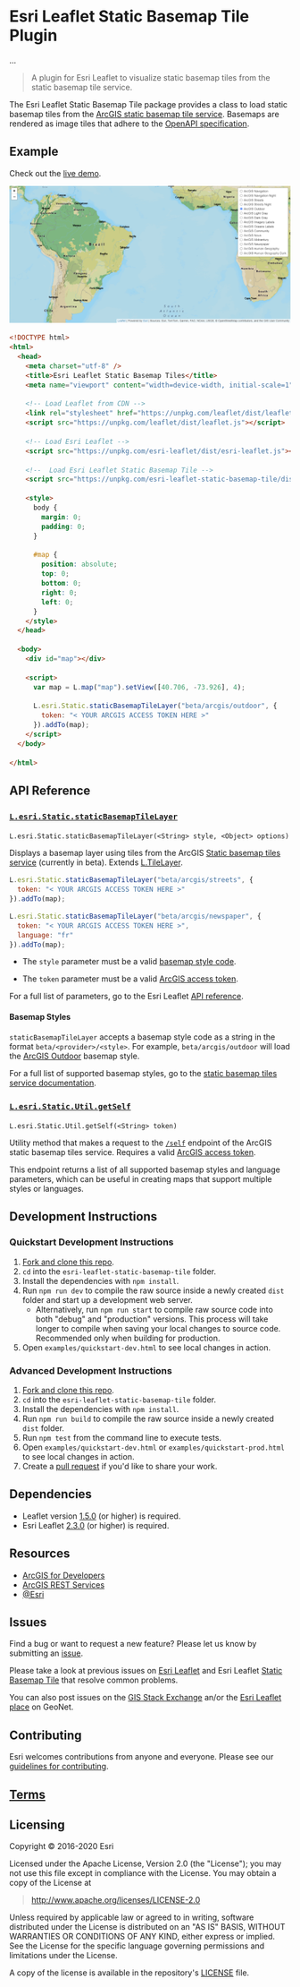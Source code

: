 # Esri Leaflet Static Basemap Tile Plugin

...

> A plugin for Esri Leaflet to visualize static basemap tiles 
from the static basemap tile service.

The Esri Leaflet Static Basemap Tile package provides a class to load static basemap tiles from the [ArcGIS static basemap tile service](https://developers.arcgis.com/rest/basemap-styles/). Basemaps are rendered as image tiles that adhere to the [OpenAPI specification](https://static-map-tiles-api.arcgis.com/arcgis/rest/services/static-basemap-tiles-service/beta/specification/open-api-v3-0/).

## Example

Check out the [live demo]().

![Example Image](example.png)

```html
<!DOCTYPE html>
<html>
  <head>
    <meta charset="utf-8" />
    <title>Esri Leaflet Static Basemap Tiles</title>
    <meta name="viewport" content="width=device-width, initial-scale=1" />

    <!-- Load Leaflet from CDN -->
    <link rel="stylesheet" href="https://unpkg.com/leaflet/dist/leaflet.css" />
    <script src="https://unpkg.com/leaflet/dist/leaflet.js"></script>

    <!-- Load Esri Leaflet -->
    <script src="https://unpkg.com/esri-leaflet/dist/esri-leaflet.js"></script>

    <!--  Load Esri Leaflet Static Basemap Tile -->
    <script src="https://unpkg.com/esri-leaflet-static-basemap-tile/dist/esri-leaflet-static-basemap-tile.js"></script>
    
    <style>
      body {
        margin: 0;
        padding: 0;
      }

      #map {
        position: absolute;
        top: 0;
        bottom: 0;
        right: 0;
        left: 0;
      }
    </style>
  </head>

  <body>
    <div id="map"></div>

    <script>
      var map = L.map("map").setView([40.706, -73.926], 4);

      L.esri.Static.staticBasemapTileLayer("beta/arcgis/outdoor", {
        token: "< YOUR ARCGIS ACCESS TOKEN HERE >"
      }).addTo(map);
    </script>
  </body>

</html>
```

## API Reference

### [`L.esri.Static.staticBasemapTileLayer`]()

`L.esri.Static.staticBasemapTileLayer(<String> style, <Object> options)`

Displays a basemap layer using tiles from the ArcGIS [Static basemap tiles service](https://developers.arcgis.com/rest/static-basemap-tiles/) (currently in beta). Extends [L.TileLayer](https://leafletjs.com/reference.html#tilelayer).

```js
L.esri.Static.staticBasemapTileLayer("beta/arcgis/streets", {
  token: "< YOUR ARCGIS ACCESS TOKEN HERE >"
}).addTo(map);
```

```js
L.esri.Static.staticBasemapTileLayer("beta/arcgis/newspaper", {
  token: "< YOUR ARCGIS ACCESS TOKEN HERE >",
  language: "fr"
}).addTo(map);
```

* The `style` parameter must be a valid [basemap style code](#basemap-styles).

* The `token` parameter must be a valid [ArcGIS access token](https://developers.arcgis.com/documentation/security-and-authentication/api-key-authentication/tutorials/create-an-api-key/).

For a full list of parameters, go to the Esri Leaflet [API reference]().

#### Basemap Styles

`staticBasemapTileLayer` accepts a basemap style code as a string in the format `beta/<provider>/<style>`. For example, `beta/arcgis/outdoor` will load the [ArcGIS Outdoor](https://developers.arcgis.com/rest/static-basemap-tiles/arcgis-outdoor-tile-get/) basemap style.

For a full list of supported basemap styles, go to the [static basemap tiles service documentation](https://developers.arcgis.com/rest/static-basemap-tiles/).

### [`L.esri.Static.Util.getSelf`]()

`L.esri.Static.Util.getSelf(<String> token)`

Utility method that makes a request to the [`/self`](https://developers.arcgis.com/rest/static-basemap-tiles/service-self-get/) endpoint of the ArcGIS static basemap tiles service. Requires a valid [ArcGIS access token](https://developers.arcgis.com/documentation/security-and-authentication/api-key-authentication/tutorials/create-an-api-key/).

This endpoint returns a list of all supported basemap styles and language parameters, which can be useful in creating maps that support multiple styles or languages.

## Development Instructions

### Quickstart Development Instructions

1. [Fork and clone this repo](https://help.github.com/articles/fork-a-repo).
2. `cd` into the `esri-leaflet-static-basemap-tile` folder.
3. Install the dependencies with `npm install`.
4. Run `npm run dev` to compile the raw source inside a newly created `dist` folder and start up a development web server.
   - Alternatively, run `npm run start` to compile raw source code into both "debug" and "production" versions. This process will take longer to compile when saving your local changes to source code. Recommended only when building for production.
5. Open `examples/quickstart-dev.html` to see local changes in action.

### Advanced Development Instructions

1. [Fork and clone this repo](https://help.github.com/articles/fork-a-repo).
2. `cd` into the `esri-leaflet-static-basemap-tile` folder.
3. Install the dependencies with `npm install`.
4. Run `npm run build` to compile the raw source inside a newly created `dist` folder.
5. Run `npm test` from the command line to execute tests.
6. Open `examples/quickstart-dev.html` or `examples/quickstart-prod.html` to see local changes in action.
7. Create a [pull request](https://help.github.com/articles/creating-a-pull-request) if you'd like to share your work.

## Dependencies

- Leaflet version [1.5.0](https://github.com/Leaflet/Leaflet/releases/tag/v1.5.0) (or higher) is required.
- Esri Leaflet [2.3.0](https://github.com/Esri/esri-leaflet/releases/tag/v2.3.0) (or higher) is required.

## Resources

- [ArcGIS for Developers](http://developers.arcgis.com)
- [ArcGIS REST Services](http://resources.arcgis.com/en/help/arcgis-rest-api/)
- [@Esri](http://twitter.com/esri)

## Issues

Find a bug or want to request a new feature? Please let us know by submitting an [issue](https://github.com/Esri/esri-leaflet-static-basemap-tile/issues).

Please take a look at previous issues on [Esri Leaflet](https://github.com/Esri/esri-leaflet/issues?labels=FAQ&milestone=&page=1&state=closed) and Esri Leaflet [Static Basemap Tile](https://github.com/Esri/esri-leaflet-static-basemap-tile/issues) that resolve common problems.

You can also post issues on the [GIS Stack Exchange](http://gis.stackexchange.com/questions/ask?tags=esri-leaflet,leaflet) an/or the [Esri Leaflet place](https://geonet.esri.com/discussion/create.jspa?sr=pmenu&containerID=1841&containerType=700&tags=esri-leaflet,leaflet) on GeoNet.

## Contributing

Esri welcomes contributions from anyone and everyone. Please see our [guidelines for contributing](https://github.com/Esri/esri-leaflet/blob/master/CONTRIBUTING.md).

## [Terms](https://github.com/Esri/esri-leaflet#terms)

## Licensing

Copyright &copy; 2016-2020 Esri

Licensed under the Apache License, Version 2.0 (the "License");
you may not use this file except in compliance with the License.
You may obtain a copy of the License at

> http://www.apache.org/licenses/LICENSE-2.0

Unless required by applicable law or agreed to in writing, software
distributed under the License is distributed on an "AS IS" BASIS,
WITHOUT WARRANTIES OR CONDITIONS OF ANY KIND, either express or implied.
See the License for the specific language governing permissions and
limitations under the License.

A copy of the license is available in the repository's [LICENSE](./LICENSE) file.
